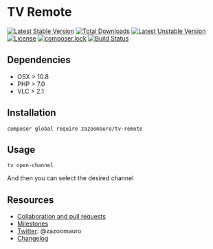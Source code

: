 # TV Remote

[![Latest Stable Version](https://poser.pugx.org/zazoomauro/tv-remote/v/stable)](https://packagist.org/packages/zazoomauro/tv-remote)
[![Total Downloads](https://poser.pugx.org/zazoomauro/tv-remote/downloads)](https://packagist.org/packages/zazoomauro/tv-remote)
[![Latest Unstable Version](https://poser.pugx.org/zazoomauro/tv-remote/v/unstable)](https://packagist.org/packages/zazoomauro/tv-remote)
[![License](https://poser.pugx.org/zazoomauro/tv-remote/license)](https://packagist.org/packages/zazoomauro/tv-remote)
[![composer.lock](https://poser.pugx.org/zazoomauro/tv-remote/composerlock)](https://packagist.org/packages/zazoomauro/tv-remote)
[![Build Status](https://travis-ci.org/zazoomauro/node-dependency-injection.svg?branch=master)](https://travis-ci.org/zazoomauro/tv-remote)

## Dependencies

* OSX > 10.8
* PHP > 7.0
* VLC > 2.1

## Installation

```console
composer global require zazoomauro/tv-remote
```

## Usage

```console
tv open-channel
```

And then you can select the desired channel

Resources
---------

- [Collaboration and pull requests](CONTRIBUTING.md)
- [Milestones](https://github.com/zazoomauro/tv-remote/milestones)
- [Twitter](https://twitter.com/zazoomauro): @zazoomauro
- [Changelog](CHANGELOG.md)
